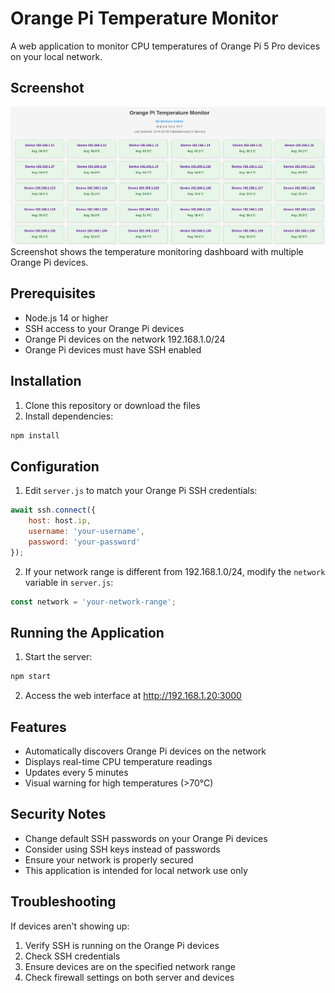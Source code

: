 # Orange Pi Temperature Monitor

A web application to monitor CPU temperatures of Orange Pi 5 Pro devices on your local network.

## Screenshot
![PiMonitor Dashboard](docs/images/screenshot.png)
Screenshot shows the temperature monitoring dashboard with multiple Orange Pi devices.

## Prerequisites

- Node.js 14 or higher
- SSH access to your Orange Pi devices
- Orange Pi devices on the network 192.168.1.0/24
- Orange Pi devices must have SSH enabled

## Installation

1. Clone this repository or download the files
2. Install dependencies:
```bash
npm install
```

## Configuration

1. Edit `server.js` to match your Orange Pi SSH credentials:
```javascript
await ssh.connect({
    host: host.ip,
    username: 'your-username',
    password: 'your-password'
});
```

2. If your network range is different from 192.168.1.0/24, modify the `network` variable in `server.js`:
```javascript
const network = 'your-network-range';
```

## Running the Application

1. Start the server:
```bash
npm start
```

2. Access the web interface at http://192.168.1.20:3000

## Features

- Automatically discovers Orange Pi devices on the network
- Displays real-time CPU temperature readings
- Updates every 5 minutes
- Visual warning for high temperatures (>70°C)

## Security Notes

- Change default SSH passwords on your Orange Pi devices
- Consider using SSH keys instead of passwords
- Ensure your network is properly secured
- This application is intended for local network use only

## Troubleshooting

If devices aren't showing up:
1. Verify SSH is running on the Orange Pi devices
2. Check SSH credentials
3. Ensure devices are on the specified network range
4. Check firewall settings on both server and devices
